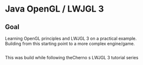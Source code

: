 # Java OpenGL / LWJGL 3
## Goal
Learning OpenGL principles and LWJGL 3 on a practical example.  
Building from this starting point to a more complex engine/game.

## 
This was build while following theCherno s LWJGL 3 tutorial series